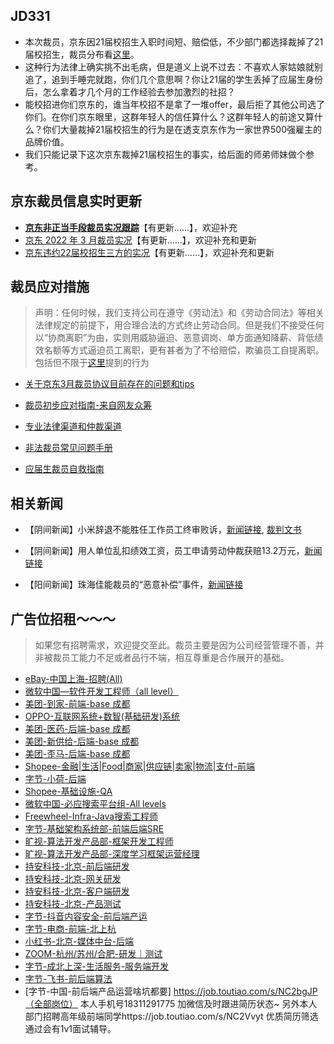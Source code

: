 ## JD331

+ 本次裁员，京东因21届校招生入职时间短、赔偿低，不少部门都选择裁掉了21届校招生，裁员分布看[这里](https://github.com/JD331/JD331/blob/main/%E8%A3%81%E5%91%98%E5%AE%9E%E5%86%B5/%E4%BA%AC%E4%B8%9C2022%E5%B9%B43%E6%9C%88%E8%A3%81%E5%91%98%E5%AE%9E%E5%86%B5.md)。
+ 这种行为法律上确实挑不出毛病，但是道义上说不过去：不喜欢人家姑娘就别追了，追到手睡完就跑，你们几个意思啊？你让21届的学生丢掉了应届生身份后，怎么拿着才几个月的工作经验去参加激烈的社招？
+ 能校招进你们京东的，谁当年校招不是拿了一堆offer，最后拒了其他公司选了你们。在你们京东眼里，这群年轻人的信任算什么？这群年轻人的前途又算什么？你们大量裁掉21届校招生的行为是在透支京东作为一家世界500强雇主的品牌价值。
+ 我们只能记录下这次京东裁掉21届校招生的事实，给后面的师弟师妹做个参考。




## 京东裁员信息实时更新

- **[京东非正当手段裁员实况跟踪](https://github.com/JD331/JD331/blob/main/%E8%A3%81%E5%91%98%E5%AE%9E%E5%86%B5/%E4%BA%AC%E4%B8%9C%E9%9D%9E%E6%AD%A3%E5%BD%93%E6%89%8B%E6%AE%B5%E8%A3%81%E5%91%98%E5%AE%9E%E5%86%B5%E8%B7%9F%E8%B8%AA.md)**【有更新......】，欢迎补充
- [京东 2022 年 3 月裁员实况](https://github.com/JD331/JD331/blob/main/%E8%A3%81%E5%91%98%E5%AE%9E%E5%86%B5/%E4%BA%AC%E4%B8%9C2022%E5%B9%B43%E6%9C%88%E8%A3%81%E5%91%98%E5%AE%9E%E5%86%B5.md)【有更新......】，欢迎补充和更新
- [京东违约22届校招生三方的实况](https://github.com/JD331/JD331/blob/main/%E8%A3%81%E5%91%98%E5%AE%9E%E5%86%B5/%E4%BA%AC%E4%B8%9C%E8%BF%9D%E7%BA%A622%E5%B1%8A%E6%A0%A1%E6%8B%9B%E7%94%9F%E4%B8%89%E6%96%B9%E7%9A%84%E5%AE%9E%E5%86%B5.md)【有更新......】，欢迎补充和更新



## 裁员应对措施

> 声明：任何时候，我们支持公司在遵守《劳动法》和《劳动合同法》等相关法律规定的前提下，用合理合法的方式终止劳动合同。但是我们不接受任何以“协商离职”为由，实则用威胁逼迫、恶意调岗、单方面通知降薪、背低绩效名额等方式逼迫员工离职，更有甚者为了不给赔偿，欺骗员工自提离职。包括但不限于[这里](https://github.com/JD331/JD331/blob/main/%E8%A3%81%E5%91%98%E5%AE%9E%E5%86%B5/%E4%BA%AC%E4%B8%9C%E9%9D%9E%E6%AD%A3%E5%BD%93%E6%89%8B%E6%AE%B5%E8%A3%81%E5%91%98%E5%AE%9E%E5%86%B5%E8%B7%9F%E8%B8%AA.md)提到的行为

+ [关于京东3月裁员协议目前存在的问题和tips](https://github.com/JD331/JD331/blob/main/%E8%A3%81%E5%91%98%E5%BA%94%E5%AF%B9/%E5%85%B3%E4%BA%8E%E4%BA%AC%E4%B8%9C3%E6%9C%88%E8%A3%81%E5%91%98%E5%8D%8F%E8%AE%AE%E7%9B%AE%E5%89%8D%E5%AD%98%E5%9C%A8%E7%9A%84%E9%97%AE%E9%A2%98%E5%92%8Ctips.md)
+ [裁员初步应对指南-来自网友众筹](https://github.com/JD331/JD331/blob/main/%E8%A3%81%E5%91%98%E5%BA%94%E5%AF%B9/%E8%A3%81%E5%91%98%E5%88%9D%E6%AD%A5%E5%BA%94%E5%AF%B9%E6%8C%87%E5%8D%97-%E6%9D%A5%E8%87%AA%E7%BD%91%E5%8F%8B%E4%BC%97%E7%AD%B9.md)
+ [专业法律渠道和仲裁渠道](https://github.com/JD331/JD331/blob/main/%E8%A3%81%E5%91%98%E5%BA%94%E5%AF%B9/%E4%B8%93%E4%B8%9A%E6%B3%95%E5%BE%8B%E6%B8%A0%E9%81%93%E5%92%8C%E4%BB%B2%E8%A3%81%E6%B8%A0%E9%81%93.md)
+ [非法裁员常见问题手册](https://github.com/JD331/JD331/blob/main/%E8%A3%81%E5%91%98%E5%BA%94%E5%AF%B9/%E9%9D%9E%E6%B3%95%E8%A3%81%E5%91%98%E5%B8%B8%E8%A7%81%E9%97%AE%E9%A2%98%E6%89%8B%E5%86%8C.md)

+ [应届生裁员自救指南](https://github.com/JD331/JD331/blob/main/%E8%A3%81%E5%91%98%E5%BA%94%E5%AF%B9/%E5%BA%94%E5%B1%8A%E7%94%9F%E8%A2%AB%E8%A3%81%E8%87%AA%E6%95%91%E6%8C%87%E5%8D%97.md)

## 相关新闻

+ 【阴间新闻】小米辞退不能胜任工作员工终审败诉，[新闻链接](https://finance.sina.com.cn/chanjing/gsnews/2022-03-26/doc-imcwipii0686339.shtml), [裁判文书](https://www.bjcourt.gov.cn/cpws/paperView.htm?id=e089ff7093e44ca4bcc34d39ecf085d9)

+ 【阴间新闻】用人单位乱扣绩效工资，员工申请劳动仲裁获赔13.2万元，[新闻链接](https://new.qq.com/omn/20210919/20210919A040G200.html)

+ 【阳间新闻】珠海佳能裁员的“恶意补偿”事件，[新闻链接](https://www.163.com/dy/article/GUGBNRJQ0552P091.html)

  


## 广告位招租～～～

> 如果您有招聘需求，欢迎提交至此。裁员主要是因为公司经营管理不善，并非被裁员工能力不足或者品行不端，相互尊重是合作展开的基础。

- [eBay-中国上海-招聘(All)](https://github.com/JD331/JD331/blob/main/招聘需求/ebay-上海-研发.md)
- [微软中国—软件开发工程师（all level）](https://github.com/JD331/JD331/blob/main/%E6%8B%9B%E8%81%98%E9%9C%80%E6%B1%82/%E5%BE%AE%E8%BD%AF%E4%B8%AD%E5%9B%BD%E2%80%94%E8%BD%AF%E4%BB%B6%E5%BC%80%E5%8F%91%E5%B7%A5%E7%A8%8B%E5%B8%88%EF%BC%88all%20level%EF%BC%89.md)
- [美团-到家-前端-base 成都](https://github.com/JD331/JD331/blob/main/招聘需求/美团【成都】-到家-前端.md)
- [OPPO-互联网系统+数智(基础研发)系统](<https://github.com/JD331/JD331/blob/main/招聘需求/OPPO-互联网系统%2B数智(基础研发)系统.md>)
- [美团-医药-后端-base 成都](https://github.com/JD331/JD331/blob/main/招聘需求/美团成都-医药-后端.md)
- [美团-新供给-后端-base 成都](https://github.com/JD331/JD331/blob/main/招聘需求/美团成都-新供给-后端.md)
- [美团-歪马-后端-base 成都](https://github.com/JD331/JD331/blob/main/招聘需求/美团成都-歪马-后端.md)
- [Shopee-金融|生活|Food|商家|供应链|卖家|物流|支付-前端](https://github.com/JD331/JD331/blob/main/招聘需求/Shopee-金融|生活|Food|商家|供应链|卖家|物流|支付-前端.md)
- [字节-小荷-后端](https://github.com/JD331/JD331/blob/main/招聘需求/字节-小荷-后端.md)
- [Shopee-基础设施-QA](https://github.com/JD331/JD331/blob/main/招聘需求/Shopee-基础设施-QA.md)
- [微软中国-必应搜索平台组-All levels](https://github.com/JD331/JD331/blob/main/招聘需求/微软中国-必应搜索平台组-All%20levels.md)
- [Freewheel-Infra-Java搜索工程师](https://github.com/JD331/JD331/blob/main/招聘需求/Freewheel-Infra-Java-LeadEng.md)
- [字节-基础架构系统部-前端后端SRE](https://github.com/JD331/JD331/blob/main/招聘需求/字节-基础架构系统部-前端后端SRE.md)
- [旷视-算法开发产品部-框架开发工程师](https://github.com/JD331/JD331/blob/main/招聘需求/旷视-算法开发产品部-框架开发工程师.md)
- [旷视-算法开发产品部-深度学习框架运营经理](https://github.com/JD331/JD331/blob/main/招聘需求/旷视-算法开发产品部-深度学习框架运营经理.md)
- [持安科技-北京-前后端研发](https://github.com/JD331/JD331/blob/main/招聘需求/持安科技-北京-前后端研发.md)
- [持安科技-北京-网关研发](https://github.com/JD331/JD331/blob/main/招聘需求/持安科技-北京-网关研发.md)
- [持安科技-北京-客户端研发](https://github.com/JD331/JD331/blob/main/招聘需求/持安科技-北京-客户端研发.md)
- [持安科技-北京-产品测试](https://github.com/JD331/JD331/blob/main/招聘需求/持安科技-北京-测试-产品.md)
- [字节-抖音内容安全-前后端产运](https://github.com/JD331/JD331/blob/main/招聘需求/字节-抖音内容安全-前后端产运.md)
- [字节-电商-前端-北上杭](https://github.com/JD331/JD331/blob/main/招聘需求/字节-电商-前端-北上杭.md)
- [小红书-北京-媒体中台-后端](https://github.com/JD331/JD331/blob/main/招聘需求/小红书-媒体中台-后端.md)
- [ZOOM-杭州/苏州/合肥-研发｜测试](https://github.com/JD331/JD331/blob/main/招聘需求/ZOOM-杭州|苏州|合肥-超多岗位.md)
- [字节-成北上深-生活服务-服务端开发](https://github.com/JD331/JD331/blob/main/招聘需求/字节-成北上深-生活服务-服务端开发.md)
- [字节-飞书-前后端算法](https://github.com/JD331/JD331/blob/main/招聘需求/字节-飞书-前后端算法.md)
- [字节-中国-前后端产品运营啥坑都要] https://job.toutiao.com/s/NC2bgJP（全部岗位） 本人手机号18311291775 加微信及时跟进简历状态~ 
  另外本人部门招聘高年级前端同学https://job.toutiao.com/s/NC2Vvyt 优质简历筛选通过会有1v1面试辅导。

<!--
**JD331/JD331** is a ✨ _special_ ✨ repository because its `README.md` (this file) appears on your GitHub profile.

Here are some ideas to get you started:

- 🔭 I’m currently working on ...
- 🌱 I’m currently learning ...
- 👯 I’m looking to collaborate on ...
- 🤔 I’m looking for help with ...
- 💬 Ask me about ...
- 📫 How to reach me: ...
- 😄 Pronouns: ...
- ⚡ Fun fact: ...
  -->
